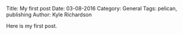 Title: My first post
Date: 03-08-2016
Category: General
Tags: pelican, publishing
Author: Kyle Richardson

Here is my first post.
